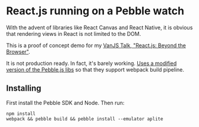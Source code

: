 # React.js running on a Pebble watch

With the advent of libraries like React Canvas and React Native, it is obvious that rendering views in React is not limited to the DOM.

This is a proof of concept demo for my [VanJS Talk, "React.js: Beyond the Browser"](http://www.meetup.com/vancouver-javascript-developers/events/222162125/).

It is not production ready. In fact, it's barely working. [Uses a modified version of the Pebble.js libs](https://github.com/pebble/pebblejs) so that they support webpack build pipeline.

## Installing

First install the Pebble SDK and Node. Then run:

```
npm install
webpack && pebble build && pebble install --emulator aplite
```
